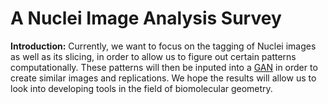 # A Nuclei Image Analysis Survey

**Introduction:** Currently, we want to focus on the tagging of Nuclei images as well as its slicing, in order to allow us to figure out certain patterns computationally. These patterns will then be inputed into a [GAN](https://en.wikipedia.org/wiki/Generative_adversarial_network) in order to create similar images and replications. We hope the results will allow us to look into developing tools in the field of biomolecular geometry.
